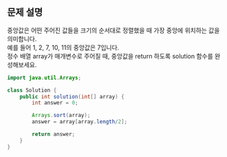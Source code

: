 ## 문제 설명
중앙값은 어떤 주어진 값들을 크기의 순서대로 정렬했을 때 가장 중앙에 위치하는 값을 의미합니다.   
예를 들어 1, 2, 7, 10, 11의 중앙값은 7입니다.  
정수 배열 array가 매개변수로 주어질 때, 중앙값을 return 하도록 solution 함수를 완성해보세요. 


```java
import java.util.Arrays;

class Solution {
    public int solution(int[] array) {
        int answer = 0;

        Arrays.sort(array);
        answer = array[array.length/2];

        return answer;
    }
}
```
